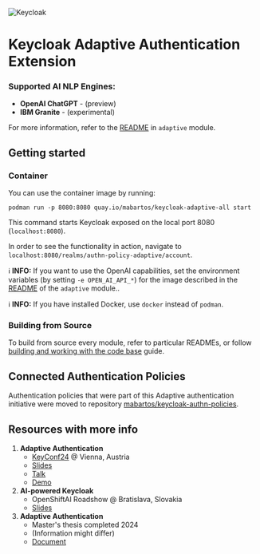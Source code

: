 ![Keycloak](docs/img/keycloak-adaptive-colored.png)

# Keycloak Adaptive Authentication Extension

### Supported AI NLP Engines:

- **OpenAI ChatGPT** - (preview)
- **IBM Granite** - (experimental)

For more information, refer to the [README](adaptive/README.md) in `adaptive` module.

## Getting started

### Container

You can use the container image by running:

    podman run -p 8080:8080 quay.io/mabartos/keycloak-adaptive-all start

This command starts Keycloak exposed on the local port 8080 (`localhost:8080`).

In order to see the functionality in action, navigate to `localhost:8080/realms/authn-policy-adaptive/account`.

ℹ️ **INFO:** If you want to use the OpenAI capabilities, set the environment variables (by setting `-e OPEN_AI_API_*`) for the image described in the [README](adaptive/README.md#integration-with-openai) of the `adaptive` module..

ℹ️ **INFO:** If you have installed Docker, use `docker` instead of `podman`.

### Building from Source

To build from source every module, refer to particular READMEs, or follow [building and working with the code base](docs/building-source.md) guide.

## Connected Authentication Policies
Authentication policies that were part of this Adaptive authentication initiative were moved to repository [mabartos/keycloak-authn-policies](https://github.com/mabartos/keycloak-authn-policies).

## Resources with more info

1. **Adaptive Authentication**
    - [KeyConf24](https://keyconf.dev/) @ Vienna, Austria
    - [Slides](https://drive.google.com/file/d/1PESlDBR8P9nQJyPz_H45R3ZS4LjtSV_W/view?usp=sharing)
    - [Talk](https://www.youtube.com/watch?v=0zWlc08CPuo)
    - [Demo](https://drive.google.com/file/d/1dv5zWM69-KZyT3OUjLe-3b1GcI8ErDJ2/view?usp=sharing)
2. **AI-powered Keycloak**
    - OpenShiftAI Roadshow @ Bratislava, Slovakia
    - [Slides](https://drive.google.com/file/d/1WscEQlWpjYdrOwGDMj9IDV6bARY-4Utn/view?usp=sharing)
3. **Adaptive Authentication**
    - Master's thesis completed 2024
    - (Information might differ)
    - [Document](https://github.com/mabartos/adaptive-authn-docs/blob/main/Adaptive_Authentication_Final.pdf)
